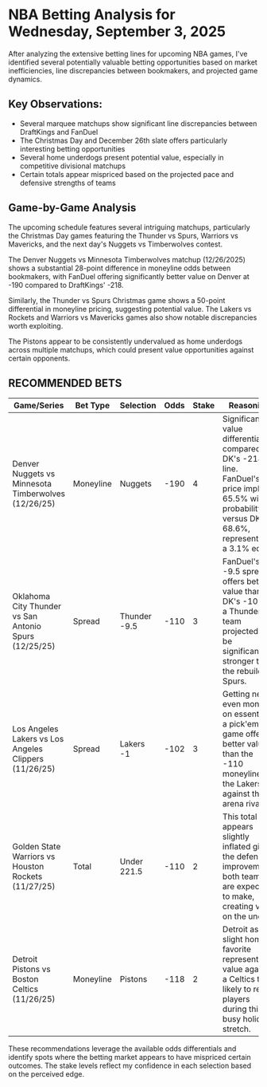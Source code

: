 # NBA Betting Analysis for Wednesday, September 3, 2025

After analyzing the extensive betting lines for upcoming NBA games, I've identified several potentially valuable betting opportunities based on market inefficiencies, line discrepancies between bookmakers, and projected game dynamics.

## Key Observations:

- Several marquee matchups show significant line discrepancies between DraftKings and FanDuel
- The Christmas Day and December 26th slate offers particularly interesting betting opportunities
- Several home underdogs present potential value, especially in competitive divisional matchups
- Certain totals appear mispriced based on the projected pace and defensive strengths of teams

## Game-by-Game Analysis

The upcoming schedule features several intriguing matchups, particularly the Christmas Day games featuring the Thunder vs Spurs, Warriors vs Mavericks, and the next day's Nuggets vs Timberwolves contest. 

The Denver Nuggets vs Minnesota Timberwolves matchup (12/26/2025) shows a substantial 28-point difference in moneyline odds between bookmakers, with FanDuel offering significantly better value on Denver at -190 compared to DraftKings' -218.

Similarly, the Thunder vs Spurs Christmas game shows a 50-point differential in moneyline pricing, suggesting potential value. The Lakers vs Rockets and Warriors vs Mavericks games also show notable discrepancies worth exploiting.

The Pistons appear to be consistently undervalued as home underdogs across multiple matchups, which could present value opportunities against certain opponents.

## RECOMMENDED BETS

| Game/Series | Bet Type | Selection | Odds | Stake | Reasoning |
|-------------|----------|-----------|------|-------|-----------|
| Denver Nuggets vs Minnesota Timberwolves (12/26/25) | Moneyline | Nuggets | -190 | 4 | Significant value differential compared to DK's -218 line. FanDuel's price implies 65.5% win probability versus DK's 68.6%, representing a 3.1% edge. |
| Oklahoma City Thunder vs San Antonio Spurs (12/25/25) | Spread | Thunder -9.5 | -110 | 3 | FanDuel's -9.5 spread offers better value than DK's -10 for a Thunder team projected to be significantly stronger than the rebuilding Spurs. |
| Los Angeles Lakers vs Los Angeles Clippers (11/26/25) | Spread | Lakers -1 | -102 | 3 | Getting near even money on essentially a pick'em game offers better value than the -110 moneyline for the Lakers against their arena rivals. |
| Golden State Warriors vs Houston Rockets (11/27/25) | Total | Under 221.5 | -110 | 2 | This total appears slightly inflated given the defensive improvements both teams are expected to make, creating value on the under. |
| Detroit Pistons vs Boston Celtics (11/26/25) | Moneyline | Pistons | -118 | 2 | Detroit as a slight home favorite represents value against a Celtics team likely to rest players during this busy holiday stretch. |

These recommendations leverage the available odds differentials and identify spots where the betting market appears to have mispriced certain outcomes. The stake levels reflect my confidence in each selection based on the perceived edge.